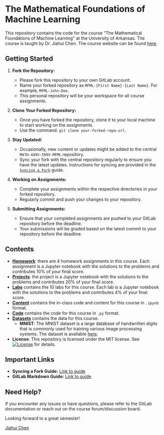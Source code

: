 # The Mathematical Foundations of Machine Learning
This repository contains the code for the course "The Mathematical Foundations of Machine Learning" at the University of Arkansas. The course is taught by Dr. Jiahui Chen. The course website can be found [here](https://jiahuic.github.io/teaching/math-499v599v/).

## Getting Started

1. **Fork the Repository:**
   - Please fork this repository to your own GitLab account.
   - Name your forked repository as `MFML-{First Name}-{Last Name}`. For example, `MFML-John-Doe`.
   - This personal repository will be your workspace for all course assignments.

2. **Clone Your Forked Repository:**
   - Once you have forked the repository, clone it to your local machine to start working on the assignments.
   - Use the command: `git clone your-forked-repo-url`.

3. **Stay Updated:**
   - Occasionally, new content or updates might be added to the central `MATH-449V-599V-MFML` repository.
   - Sync your fork with the central repository regularly to ensure you have the latest updates. Instructions for syncing are provided in the [`Syncing a Fork`](labs/lab0.md#task3) guide.

4. **Working on Assignments:**
   - Complete your assignments within the respective directories in your forked repository.
   - Regularly commit and push your changes to your repository.

5. **Submitting Assignments:**
   - Ensure that your completed assignments are pushed to your GitLab repository before the deadline.
   - Your submissions will be graded based on the latest commit to your repository before the deadline.

## Contents
- [**Homework**](./homework): there are 4 homework assignments in this course. Each assignment is a Jupyter notebook with the solutions to the problems and contributes 10% of your final score.
- [**Projects**](./projects): the project is a Jupyter notebook with the solutions to the problems and contributes 20% of your final score.
- [**Labs**](./labs) contains the 10 labs for this course. Each lab is a Jupyter notebook with the solutions to the problems and contributes 4% of your final score.
- [**Content**](./content) contains the in-class code and content for this course in `.ipynb` format.
- [**Code**](./code) contains the code for this course in `.py` format.
- [**Datasets**](./datasets) contains the data for this course.
   - **MNIST**: The MNIST dataset is a large database of handwritten digits that is commonly used for training various image processing systems. The dataset is available [here](http://yann.lecun.com/exdb/mnist/).
- **License**: This repository is licensed under the MIT license. See [![License](https://img.shields.io/badge/license-MIT-green)](./LICENSE) for details.

## Important Links

- **Syncing a Fork Guide:** [Link to guide](https://docs.gitlab.com/ee/gitlab-basics/fork-project.html#syncing-the-fork)
- **GitLab Markdown Guide:** [Link to guide](https://docs.gitlab.com/ee/user/markdown.html)

## Need Help?

If you encounter any issues or have questions, please refer to the GitLab documentation or reach out on the course forum/discussion board.

Looking forward to a great semester!

[Jiahui Chen](https://jiahuic.github.io/)
